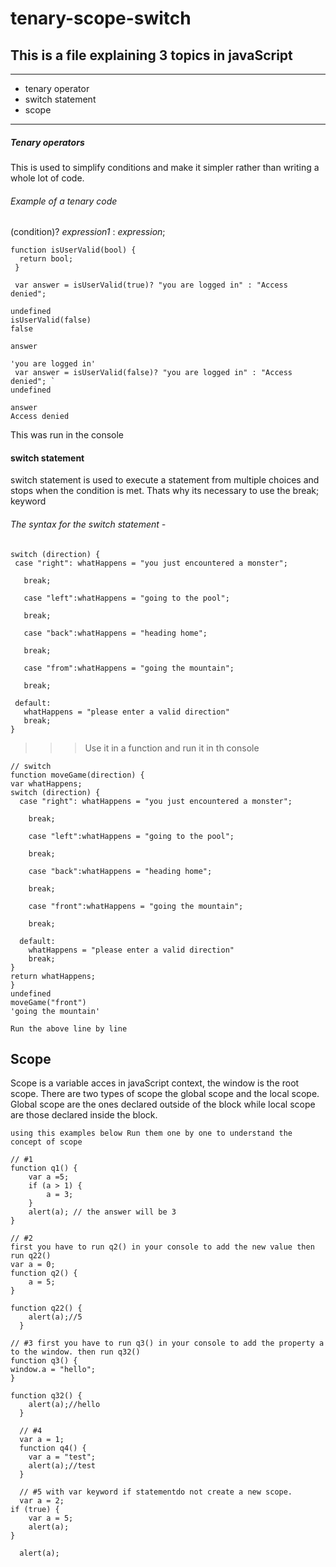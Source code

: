 # tenary-scope-switch
## This is a file explaining 3 topics in javaScript
---
- tenary operator
- switch statement
- scope
---
##### Tenary operators
This is used to simplify conditions and make it simpler rather than writing a whole lot of code.
###### Example of a tenary code
(condition)? *expression1* : *expression*;

``` 
function isUserValid(bool) {
  return bool;
 }

 var answer = isUserValid(true)? "you are logged in" : "Access denied";

undefined
isUserValid(false)
false

answer

'you are logged in'
 var answer = isUserValid(false)? "you are logged in" : "Access denied"; `
undefined

answer
Access denied
```
This was run in the console

#### switch statement

switch statement is used to execute a statement from multiple choices and stops when the condition is met.
Thats why its necessary to use the break; keyword 
###### The syntax for the switch statement -
 ```
 switch (direction) {
  case "right": whatHappens = "you just encountered a monster";
    
    break;

    case "left":whatHappens = "going to the pool";
    
    break;

    case "back":whatHappens = "heading home";
  
    break;

    case "from":whatHappens = "going the mountain";
    
    break;

  default:
    whatHappens = "please enter a valid direction"
    break;
}
```
>>>Use it in a function and run it in th console 
```
// switch
function moveGame(direction) {
var whatHappens;
switch (direction) {
  case "right": whatHappens = "you just encountered a monster";
    
    break;

    case "left":whatHappens = "going to the pool";
    
    break;

    case "back":whatHappens = "heading home";
  
    break;

    case "front":whatHappens = "going the mountain";
    
    break;

  default:
    whatHappens = "please enter a valid direction"
    break;
}
return whatHappens;
}
undefined
moveGame("front")
'going the mountain'
```

`Run the above line by line`

## Scope
Scope is a variable acces
in javaScript context, the window is the root scope.
There are two types of scope the global scope and the local scope.
Global scope are the ones declared outside of the block while local scope are those declared inside the block.

`using this examples below Run them one by one to understand the concept of scope`

```
// #1
function q1() {
    var a =5;
    if (a > 1) {
        a = 3;
    }
    alert(a); // the answer will be 3
}

// #2
first you have to run q2() in your console to add the new value then run q22()
var a = 0;
function q2() {
    a = 5;
}

function q22() {
    alert(a);//5
  }

// #3 first you have to run q3() in your console to add the property a to the window. then run q32()
function q3() {
window.a = "hello";
}

function q32() {
    alert(a);//hello
  }

  // #4
  var a = 1;
  function q4() {
    var a = "test";
    alert(a);//test
  }

  // #5 with var keyword if statementdo not create a new scope.
  var a = 2;
if (true) {
    var a = 5;
    alert(a);
}

  alert(a);
  ```
